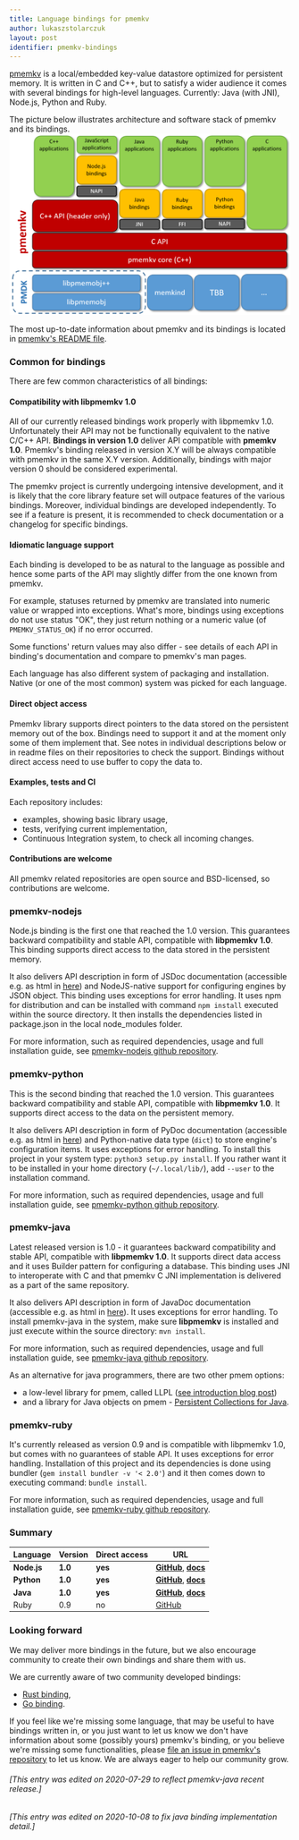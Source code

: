 ```yaml
---
title: Language bindings for pmemkv
author: lukaszstolarczuk
layout: post
identifier: pmemkv-bindings
---
```


[pmemkv][pmemkv_pmem_io] is a local/embedded key-value datastore optimized for persistent memory.
It is written in C and C++, but to satisfy a wider audience it comes with several bindings
for high-level languages. Currently: Java (with JNI), Node.js, Python and Ruby.

The picture below illustrates architecture and software stack of pmemkv and its bindings.
![pmemkv_bindings_image](/assets/pmemkv_bindings.png)

The most up-to-date information about pmemkv and its bindings is located in
[pmemkv's README file][pmemkv_bindings_readme].

### Common for bindings

There are few common characteristics of all bindings:

#### Compatibility with libpmemkv 1.0

All of our currently released bindings work properly with libpmemkv 1.0. Unfortunately their API
may not be functionally equivalent to the native C/C++ API. **Bindings in version 1.0**
deliver API compatible with **pmemkv 1.0**. Pmemkv's binding released in version X.Y
will be always compatible with pmemkv in the same X.Y version.
Additionally, bindings with major version 0 should be considered experimental.

The pmemkv project is currently undergoing intensive development, and it is likely that
the core library feature set will outpace features of the various bindings. Moreover,
individual bindings are developed independently. To see if a feature is present,
it is recommended to check documentation or a changelog for specific bindings.

#### Idiomatic language support

Each binding is developed to be as natural to the language as possible and hence
some parts of the API may slightly differ from the one known from pmemkv.

For example, statuses returned by pmemkv are translated into numeric value or wrapped
into exceptions. What's more, bindings using exceptions do not use status "OK", they just
return nothing or a numeric value (of `PMEMKV_STATUS_OK`) if no error occurred.

Some functions' return values may also differ - see details of each API
in binding's documentation and compare to pmemkv's man pages.

Each language has also different system of packaging and installation.
Native (or one of the most common) system was picked for each language.

#### Direct object access

Pmemkv library supports direct pointers to the data stored on the persistent memory
out of the box. Bindings need to support it and at the moment only some of them implement that.
See notes in individual descriptions below or in readme files on their repositories
to check the support. Bindings without direct access need to use buffer to copy the data to.

#### Examples, tests and CI

Each repository includes:
* examples, showing basic library usage,
* tests, verifying current implementation,
* Continuous Integration system, to check all incoming changes.

#### Contributions are welcome

All pmemkv related repositories are open source and BSD-licensed, so contributions are welcome.

### pmemkv-nodejs

Node.js binding is the first one that reached the 1.0 version. This guarantees
backward compatibility and stable API, compatible with **libpmemkv 1.0**. This binding supports
direct access to the data stored in the persistent memory.

It also delivers API description in form of JSDoc documentation (accessible e.g. as html in
[here][nodejs_pmem_io]) and NodeJS-native support for configuring engines by JSON object.
This binding uses exceptions for error handling. It uses npm for distribution and can be installed
with command `npm install` executed within the source directory. It then installs the dependencies
listed in package.json in the local node_modules folder.

For more information, such as required dependencies, usage and full installation guide,
see [pmemkv-nodejs github repository][nodejs_gh].

### pmemkv-python

This is the second binding that reached the 1.0 version. This guarantees backward compatibility
and stable API, compatible with **libpmemkv 1.0**. It supports direct access to the data
on the persistent memory.

It also delivers API description in form of PyDoc documentation (accessible e.g. as html in
[here][py_pmem_io]) and Python-native data type (`dict`) to store engine's configuration items.
It uses exceptions for error handling. To install this project in your system type:
`python3 setup.py install`. If you rather want it to be installed in your home directory
(`~/.local/lib/`), add `--user` to the installation command.

For more information, such as required dependencies, usage and full installation guide,
see [pmemkv-python github repository][py_gh].

### pmemkv-java

Latest released version is 1.0 - it guarantees backward compatibility and stable API,
compatible with **libpmemkv 1.0**. It supports direct data access and it uses Builder pattern
for configuring a database. This binding uses JNI to interoperate with C and that
pmemkv C JNI implementation is delivered as a part of the same repository.

It also delivers API description in form of JavaDoc documentation (accessible e.g. as html in
[here][java_pmem_io]). It uses exceptions for error handling. To install pmemkv-java in the system,
make sure **libpmemkv** is installed and just execute within the source directory: `mvn install`.

For more information, such as required dependencies, usage and full installation guide,
see [pmemkv-java github repository][java_gh].

As an alternative for java programmers, there are two other pmem options:
- a low-level library for pmem, called LLPL ([see introduction blog post][llpl_blog])
- and a library for Java objects on pmem - [Persistent Collections for Java][pcj_gh].

### pmemkv-ruby

It's currently released as version 0.9 and is compatible with libpmemkv 1.0, but comes
with no guarantees of stable API. It uses exceptions for error handling.
Installation of this project and its dependencies is done using bundler
(`gem install bundler -v '< 2.0'`) and it then comes down to executing command: `bundle install`.

For more information, such as required dependencies, usage and full installation guide,
see [pmemkv-ruby github repository][ruby_gh].

### Summary

| Language  | Version | Direct access | URL |
| --------- | ------- | ------------- | --- |
| **Node.js** | **1.0** | **yes** | **[GitHub][nodejs_gh]**, **[docs][nodejs_pmem_io]** |
| **Python** | **1.0** | **yes** | **[GitHub][py_gh]**, **[docs][py_pmem_io]** |
| **Java** | **1.0** | **yes** | **[GitHub][java_gh]**, **[docs][java_pmem_io]** |
| Ruby | 0.9 | no | [GitHub][ruby_gh] |

### Looking forward

We may deliver more bindings in the future, but we also encourage community to create their own bindings
and share them with us.

We are currently aware of two community developed bindings:
* [Rust binding][rust_binding_iss],
* [Go binding][go_binding_iss].

If you feel like we're missing some language, that may be useful to have bindings written in,
or you just want to let us know we don't have information about some (possibly yours) pmemkv's binding,
or you believe we're missing some functionalities, please [file an issue in pmemkv's repository][new_pmemkv_iss]
to let us know. We are always eager to help our community grow.

###### [This entry was edited on 2020-07-29 to reflect pmemkv-java recent release.]
###### [This entry was edited on 2020-10-08 to fix java binding implementation detail.]

[pmemkv_pmem_io]: https://pmem.io/pmemkv/
[pmemkv_bindings_readme]: https://github.com/pmem/pmemkv/#language-bindings
[nodejs_gh]: https://github.com/pmem/pmemkv-nodejs
[nodejs_pmem_io]: https://pmem.io/pmemkv-nodejs
[py_gh]: https://github.com/pmem/pmemkv-python
[py_pmem_io]: https://pmem.io/pmemkv-python
[java_gh]: https://github.com/pmem/pmemkv-java
[java_pmem_io]: https://pmem.io/pmemkv-java
[llpl_blog]: https://pmem.io/2020/05/27/llpl-intro1.html
[pcj_gh]: https://github.com/pmem/pcj
[ruby_gh]: https://github.com/pmem/pmemkv-ruby
[rust_binding_iss]: https://github.com/pmem/pmemkv/issues/192
[go_binding_iss]: https://github.com/pmem/pmemkv/issues/190
[new_pmemkv_iss]: https://github.com/pmem/pmemkv/issues
